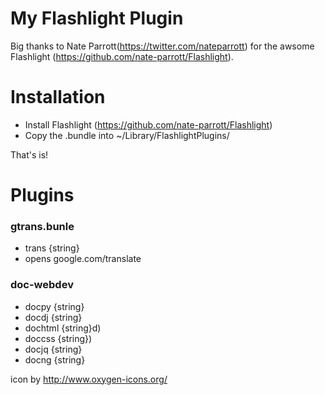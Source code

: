 # My Flashlight Plugin

Big thanks to Nate Parrott(https://twitter.com/nateparrott) for the awsome Flashlight (https://github.com/nate-parrott/Flashlight).

# Installation
- Install Flashlight (https://github.com/nate-parrott/Flashlight)
- Copy the .bundle into ~/Library/FlashlightPlugins/ 

That's is!

# Plugins

### gtrans.bunle
- trans {string}
- opens google.com/translate

### doc-webdev
- docpy {string}
- docdj {string}
- dochtml {string}d)
- doccss {string})
- docjq {string}
- docng {string}

icon by http://www.oxygen-icons.org/

